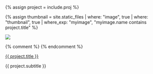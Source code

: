 {% assign project = include.proj %}

{% assign thumbnail = site.static_files | where: "image", true | where: "thumbnail", true | where_exp: "myimage", "myimage.name contains project.title" %}

<div class="portfolioItem">
  <div class="thumb">
    <a href="{{ project.url }}">
      <img class="thumbnail" src="https://vnunen.nl/assets/portfolio/_thumbnails/einar.jpg?v=2"/>
    </a>
  
  {% comment %}
    <a class="thumbnail" href="{{ project.url }}" style="background-image: url('https://vnunen.nl/assets/portfolio/_thumbnails/einar.jpg?v=2');"></a>
    <a class="thumbnail" href="{{ project.url }}" style="background-image: url('{{ thumbnail[0].path }}');"></a>
  {% endcomment %}
  </div>
  <div class="desc">
    <p>
      <a href="{{ project.url }}">{{ project.title }}</a>
    </p>
    <p>
      {{ project.subtitle }}
    </p>
  </div>
</div>